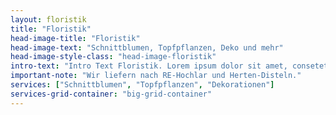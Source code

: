 ```yaml
---
layout: floristik
title: "Floristik"
head-image-title: "Floristik"
head-image-text: "Schnittblumen, Topfpflanzen, Deko und mehr"
head-image-style-class: "head-image-floristik"
intro-text: "Intro Text Floristik. Lorem ipsum dolor sit amet, consetetur sadipscing elitr, sed diam nonumy eirmod tempor invidunt ut labore et dolore magna aliquyam erat, sed diam voluptua. At vero eos et accusam et justo duo dolores et ea rebum. Stet clita kasd gubergren, no sea takimata sanctus est Lorem ipsum dolor sit amet. Lorem ipsum dolor sit amet, consetetur sadipscing elitr, sed diam nonumy eirmod tempor invidunt ut labore et dolore magna aliquyam erat, sed diam voluptua. At vero eos et accusam et justo duo dolores et ea rebum. Stet clita kasd gubergren, no sea takimata sanctus est Lorem ipsum dolor sit amet."
important-note: "Wir liefern nach RE-Hochlar und Herten-Disteln."
services: ["Schnittblumen", "Topfpflanzen", "Dekorationen"]
services-grid-container: "big-grid-container"
---
```

